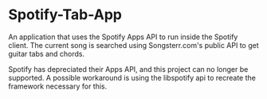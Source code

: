 Spotify-Tab-App
===============

An application that uses the Spotify Apps API to run inside the Spotify client.
The current song is searched using Songsterr.com's public API to get guitar tabs and chords.

Spotify has depreciated their Apps API, and this project can no longer be supported. 
A possible workaround is using the libspotify api to recreate the framework necessary for this.

